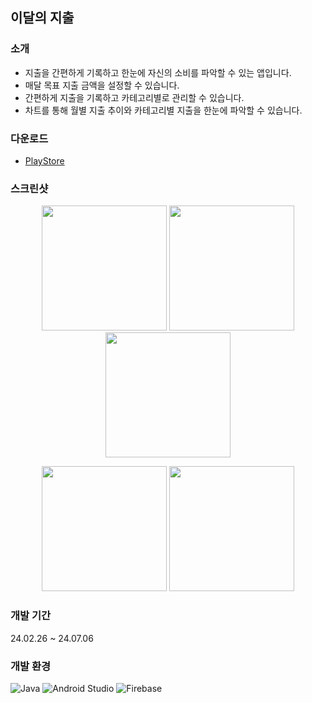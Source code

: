 ## 이달의 지출

### 소개
- 지출을 간편하게 기록하고 한눈에 자신의 소비를 파악할 수 있는 앱입니다.
- 매달 목표 지출 금액을 설정할 수 있습니다.
- 간편하게 지출을 기록하고 카테고리별로 관리할 수 있습니다. 
- 차트를 통해 월별 지출 추이와 카테고리별 지출을 한눈에 파악할 수 있습니다. 

### 다운로드
- [PlayStore](https://play.google.com/store/apps/details?id=jo.budget)
 
### 스크린샷
<p align="center">
  <img src="https://play-lh.googleusercontent.com/wJ726RCS4F0qSxaTRaf95ps0BbnejmBkxKNQp-mKK3ELxChqj6puyZSiUMx_IOsu2Bs=w2560-h1440-rw" width="200"/>
  <img src="https://play-lh.googleusercontent.com/RvLV6bZaV78xDrOVdB45Qv-pCwNHmhWKmoBYP_VnH9Wbrg17FYvjmg4HKl2Vu3E1cd8M=w2560-h1440-rw" width="200"/>
  <img src="https://play-lh.googleusercontent.com/1SW18rAsBpLziDwAd-CHTe2MWAWo-dbUGv7ms6xk-CdQt-7c5Ias6EttrzOv2BDDLms=w2560-h1440-rw" width="200"/>
</p>
<p align="center">
  <img src="https://play-lh.googleusercontent.com/bomazVjwCYi9lqKe42EFo6hTfVeLgIEApaiMU6U7SOTCUSUWRvxgdFT2e-tvP6vt8Fo=w2560-h1440-rw" width="200"/>
  <img src="https://play-lh.googleusercontent.com/U_3kZ1x4At7SRNFzthlxMU55BAQHufnHC7tbmVoeylx55fweJ3Ficof9JZ-ad8dkig=w2560-h1440-rw" width="200"/>
</p>

### 개발 기간
24.02.26 ~ 24.07.06

### 개발 환경
![Java](https://img.shields.io/badge/Java-007396.svg?&style=for-the-badge&logo=openJDK&logoColor=white) ![Android Studio](https://img.shields.io/badge/Android%20Studio-3DDC84.svg?&style=for-the-badge&logo=Android%20Studio&logoColor=white) ![Firebase](https://img.shields.io/badge/Firebase-FFCA28.svg?&style=for-the-badge&logo=Firebase&logoColor=white)
